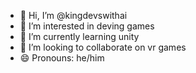 - 👋 Hi, I’m @kingdevswithai
- 👀 I’m interested in deving games
- 🌱 I’m currently learning unity 
- 💞️ I’m looking to collaborate on vr games
- 😄 Pronouns: he/him

